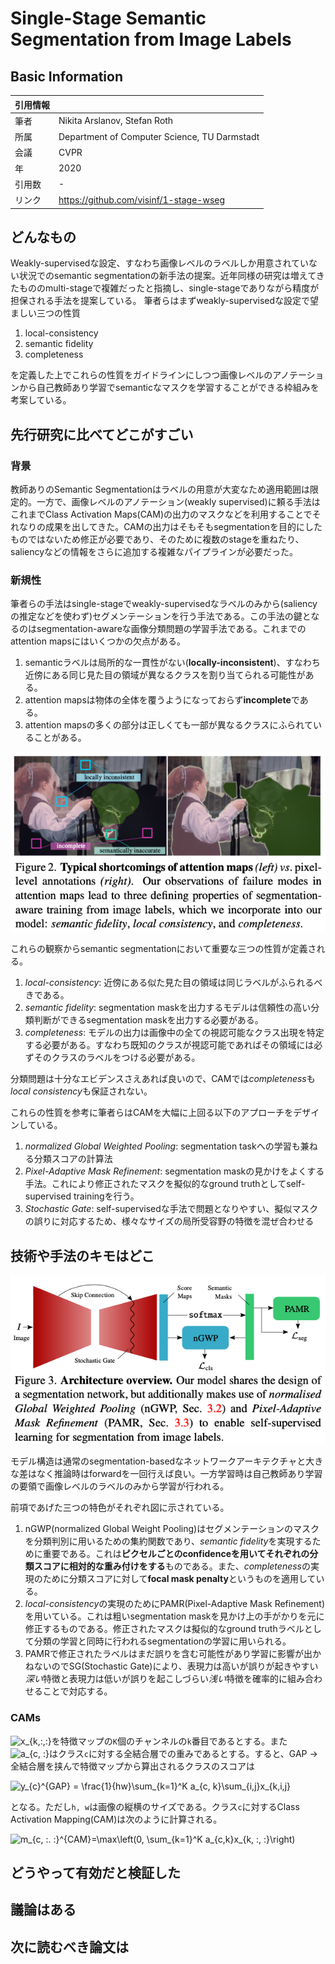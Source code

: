 # Single-Stage Semantic Segmentation from Image Labels

## Basic Information

| 引用情報 |                                              |
| -------- | -------------------------------------------- |
| 筆者     | Nikita Arslanov, Stefan Roth                 |
| 所属     | Department of Computer Science, TU Darmstadt |
| 会議     | CVPR                                         |
| 年       | 2020                                         |
| 引用数   | -                                            |
| リンク   | https://github.com/visinf/1-stage-wseg       |

## どんなもの

Weakly-supervisedな設定、すなわち画像レベルのラベルしか用意されていない状況でのsemantic segmentationの新手法の提案。近年同様の研究は増えてきたもののmulti-stageで複雑だったと指摘し、single-stageでありながら精度が担保される手法を提案している。
筆者らはまずweakly-supervisedな設定で望ましい三つの性質

1. local-consistency
2. semantic fidelity
3. completeness

を定義した上でこれらの性質をガイドラインにしつつ画像レベルのアノテーションから自己教師あり学習でsemanticなマスクを学習することができる枠組みを考案している。

## 先行研究に比べてどこがすごい

### 背景

教師ありのSemantic Segmentationはラベルの用意が大変なため適用範囲は限定的。一方で、画像レベルのアノテーション(weakly supervised)に頼る手法はこれまでClass Activation Maps(CAM)の出力のマスクなどを利用することでそれなりの成果を出してきた。CAMの出力はそもそもsegmentationを目的にしたものではないため修正が必要であり、そのために複数のstageを重ねたり、saliencyなどの情報をさらに追加する複雑なパイプラインが必要だった。

### 新規性

筆者らの手法はsingle-stageでweakly-supervisedなラベルのみから(saliencyの推定などを使わず)セグメンテーションを行う手法である。この手法の鍵となるのはsegmentation-awareな画像分類問題の学習手法である。これまでのattention mapsにはいくつかの欠点がある。

1. semanticラベルは局所的な一貫性がない(**locally-inconsistent**)、すなわち近傍にある同じ見た目の領域が異なるクラスを割り当てられる可能性がある。
2. attention mapsは物体の全体を覆うようになっておらず**incomplete**である。
3. attention mapsの多くの部分は正しくても一部が異なるクラスにふられていることがある。

![short-coming](figures/shortcoming.png)

これらの観察からsemantic segmentationにおいて重要な三つの性質が定義される。

1. *local-consistency*: 近傍にある似た見た目の領域は同じラベルがふられるべきである。
2. *semantic fidelity*: segmentation maskを出力するモデルは信頼性の高い分類判断ができるsegmentation maskを出力する必要がある。
3. *completeness*: モデルの出力は画像中の全ての視認可能なクラス出現を特定する必要がある。すなわち既知のクラスが視認可能であればその領域には必ずそのクラスのラベルをつける必要がある。

分類問題は十分なエビデンスさえあれば良いので、CAMでは*completeness*も*local consistency*も保証されない。

これらの性質を参考に筆者らはCAMを大幅に上回る以下のアプローチをデザインしている。

1. *normalized Global Weighted Pooling*: segmentation taskへの学習も兼ねる分類スコアの計算法
2. *Pixel-Adaptive Mask Refinement*: segmentation maskの見かけをよくする手法。これにより修正されたマスクを擬似的なground truthとしてself-supervised trainingを行う。
3. *Stochastic Gate*: self-supervisedな手法で問題となりやすい、擬似マスクの誤りに対応するため、様々なサイズの局所受容野の特徴を混ぜ合わせる

## 技術や手法のキモはどこ

![model](figures/model.png)

モデル構造は通常のsegmentation-basedなネットワークアーキテクチャと大きな差はなく推論時はforwardを一回行えば良い。一方学習時は自己教師あり学習の要領で画像レベルのラベルのみから学習が行われる。

前項であげた三つの特色がそれぞれ図に示されている。

1. nGWP(normalized Global Weight Pooling)はセグメンテーションのマスクを分類判別に用いるための集約関数であり、*semantic fidelity*を実現するために重要である。これは**ピクセルごとのconfidenceを用いてそれぞれの分類スコアに相対的な重み付けをする**ものである。また、*completeness*の実現のために分類スコアに対して**focal mask penalty**というものを適用している。
2. *local-consistency*の実現のためにPAMR(Pixel-Adaptive Mask Refinement)を用いている。これは粗いsegmentation maskを見かけ上の手がかりを元に修正するものである。修正されたマスクは擬似的なground truthラベルとして分類の学習と同時に行われるsegmentationの学習に用いられる。
3. PAMRで修正されたラベルはまだ誤りを含む可能性があり学習に影響が出かねないのでSG(Stochastic Gate)により、表現力は高いが誤りが起きやすい*深い*特徴と表現力は低いが誤りを起こしづらい*浅い*特徴を確率的に組み合わせることで対応する。

### CAMs

<img src="https://latex.codecogs.com/gif.latex?\inline&space;x_{k,:,:}" title="x_{k,:,:}" />を特徴マップの`K`個のチャンネルの`k`番目であるとする。また<img src="https://latex.codecogs.com/gif.latex?\inline&space;a_{c,&space;:}" title="a_{c, :}" />はクラス`c`に対する全結合層での重みであるとする。すると、GAP -> 全結合層を挟んで特徴マップから算出されるクラスのスコアは

<img src="https://latex.codecogs.com/gif.latex?\inline&space;y_{c}^{GAP}&space;=&space;\frac{1}{hw}\sum_{k=1}^K&space;a_{c,&space;k}\sum_{i,j}x_{k,i,j}" title="y_{c}^{GAP} = \frac{1}{hw}\sum_{k=1}^K a_{c, k}\sum_{i,j}x_{k,i,j}" />

となる。ただし`h, w`は画像の縦横のサイズである。クラス`c`に対するClass Activation Mapping(CAM)は次のように計算される。

<img src="https://latex.codecogs.com/gif.latex?\inline&space;m_{c,&space;:.&space;:}^{CAM}=\max\left(0,&space;\sum_{k=1}^K&space;a_{c,k}x_{k,&space;:,&space;:}\right)" title="m_{c, :. :}^{CAM}=\max\left(0, \sum_{k=1}^K a_{c,k}x_{k, :, :}\right)" />

## どうやって有効だと検証した

## 議論はある

## 次に読むべき論文は
